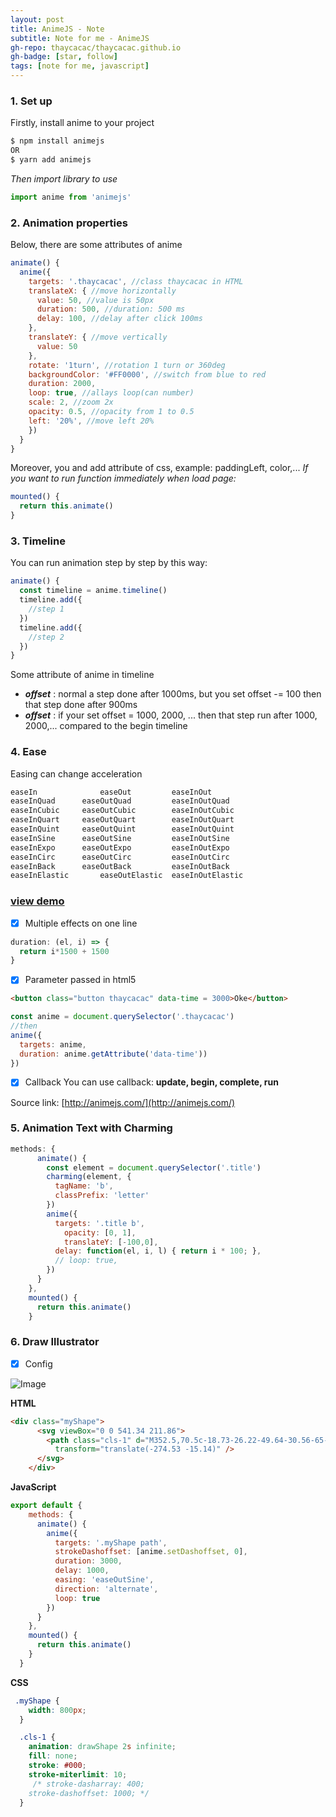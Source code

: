 ```yaml
---
layout: post
title: AnimeJS - Note
subtitle: Note for me - AnimeJS
gh-repo: thaycacac/thaycacac.github.io
gh-badge: [star, follow]
tags: [note for me, javascript]
---
```


### 1. Set up
Firstly, install anime to your project
```javascript
$ npm install animejs
OR
$ yarn add animejs
```
*Then import library to use*
```javascript
import anime from 'animejs'
```

### 2. Animation properties

Below, there are some attributes of anime
```javascript
animate() {
  anime({
    targets: '.thaycacac', //class thaycacac in HTML
    translateX: { //move horizontally
      value: 50, //value is 50px
      duration: 500, //duration: 500 ms
      delay: 100, //delay after click 100ms
    },
    translateY: { //move vertically
      value: 50
    },
    rotate: '1turn', //rotation 1 turn or 360deg
    backgroundColor: '#FF0000', //switch from blue to red
    duration: 2000,
    loop: true, //allays loop(can number)
    scale: 2, //zoom 2x
    opacity: 0.5, //opacity from 1 to 0.5
    left: '20%', //move left 20%
    })
  }
}
```

Moreover, you and add attribute of css, example: paddingLeft, color,...
*If you want to run function immediately when load page:*
```javascript
mounted() {
  return this.animate()
}
```

### 3. Timeline
You can run animation step by step by this way:
```javascript
animate() {
  const timeline = anime.timeline()
  timeline.add({
    //step 1
  })
  timeline.add({
    //step 2
  })
}
```
Some attribute of anime in timeline
- ***offset*** : normal a step done after 1000ms, but you set offset -= 100 then that step done after 900ms
- ***offset*** : if your set offset = 1000, 2000, ... then that step run after 1000, 2000,... compared to the begin timeline
### 4. Ease
Easing can change acceleration
```javascript
easeIn	            easeOut	        easeInOut
easeInQuad	    easeOutQuad	        easeInOutQuad
easeInCubic	    easeOutCubic        easeInOutCubic
easeInQuart	    easeOutQuart        easeInOutQuart
easeInQuint	    easeOutQuint        easeInOutQuint
easeInSine	    easeOutSine	        easeInOutSine
easeInExpo	    easeOutExpo	        easeInOutExpo
easeInCirc	    easeOutCirc	        easeInOutCirc
easeInBack	    easeOutBack	        easeInOutBack
easeInElastic	    easeOutElastic	easeInOutElastic
```
### [**view demo**](https://codepen.io/juliangarnier/pen/mWdraw)
- [x] Multiple effects on one line
```javascript
duration: (el, i) => {
  return i*1500 + 1500
}
```
- [x] Parameter passed in html5
```html
<button class="button thaycacac" data-time = 3000>Oke</button>
```
```javascript
const anime = document.querySelector('.thaycacac')
//then
anime({
  targets: anime,
  duration: anime.getAttribute('data-time'))
})
```
- [x] Callback
You can use callback: **update, begin, complete, run**

Source link: [http://animejs.com/](http://animejs.com/)

### 5. Animation Text with Charming
```javascript
methods: {
      animate() {
        const element = document.querySelector('.title')
        charming(element, {
          tagName: 'b',
          classPrefix: 'letter'
        })
        anime({
          targets: '.title b',
            opacity: [0, 1],
            translateY: [-100,0],
          delay: function(el, i, l) { return i * 100; },
          // loop: true,
        })
      }
    },
    mounted() {
      return this.animate()
    }
```
### 6. Draw Illustrator
- [x] Config

![Image](https://github.com/thaycacac/document-note-for-me/blob/master/js/animation/settingSVG.PNG?raw=true)

**HTML**

```html
<div class="myShape">
      <svg viewBox="0 0 541.34 211.86">
        <path class="cls-1" d="M352.5,70.5c-18.73-26.22-49.64-30.56-65-18-11.14,9.1-16.48,29-9,40,10.23,15,36.48,1.59,60,21,3,2.49,15.85,13.08,15,26-1.23,18.59-30.34,34.92-36,30-11.87-10.32,63.87-127.67,83-120,16.79,6.73-15.87,107.47,2,114,10.92,4,36.77-28.65,48.73-52.82a110.44,110.44,0,0,0,4.7-11c4.35-11.94,13.82-38,2.57-53.17-5.59-7.55-17.9-14.61-26-11-25.18,11.22-5.87,123.74,13,125,13.37.89,21.26-54.35,41-54,17.84.32,26.61,45.69,44,44,4.1-.4,9.33-6.43,19.78-18.5,8.63-10,13.54-18,25.35-25.34a33.37,33.37,0,0,1,5.87-3.16c12.28-4.84,29.06-1.45,36,9a19.65,19.65,0,0,1,2.24,4.56c6.2,18.54-15.54,50.88-29.24,48.44-10.94-1.94-15.24-25.77-16-37-.88-12.9.7-41.55,16-47s39,13.85,45,35c6.31,22.07-8.18,40.82-3,44,6,3.7,28.33-20,42-37,18.88-23.49,22.6-35.9,27-35,14.18,2.9,4.49,138.11,0,138-4-.1-20.73-109,24-138,14.17-9.18,35.91-11.24,43-3,6.06,7-.46,19.41,4,50,1.16,8,2.2,11.24,5,13,9.06,5.71,32.49-7,37-21,8.57-26.64-48.34-66.69-63-77C645.37-24.18,438.88,39.72,352.5,70.5Z"
          transform="translate(-274.53 -15.14)" />
      </svg>
    </div>
```
**JavaScript**

```javascript
export default {
    methods: {
      animate() {
        anime({
          targets: '.myShape path',
          strokeDashoffset: [anime.setDashoffset, 0],
          duration: 3000,
          delay: 1000,
          easing: 'easeOutSine',
          direction: 'alternate',
          loop: true
        })
      }
    },
    mounted() {
      return this.animate()
    }
  }
```
**CSS**

```css
 .myShape {
    width: 800px;
  }

  .cls-1 {
    animation: drawShape 2s infinite;
    fill: none;
    stroke: #000;
    stroke-miterlimit: 10;
     /* stroke-dasharray: 400;
    stroke-dashoffset: 1000; */
  }
```

